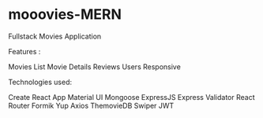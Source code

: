 # mooovies-MERN
Fullstack Movies Application

Features :

Movies List
Movie Details
Reviews
Users
Responsive

Technologies used:

Create React App
Material UI
Mongoose
ExpressJS
Express Validator
React Router
Formik
Yup
Axios
ThemovieDB
Swiper
JWT
